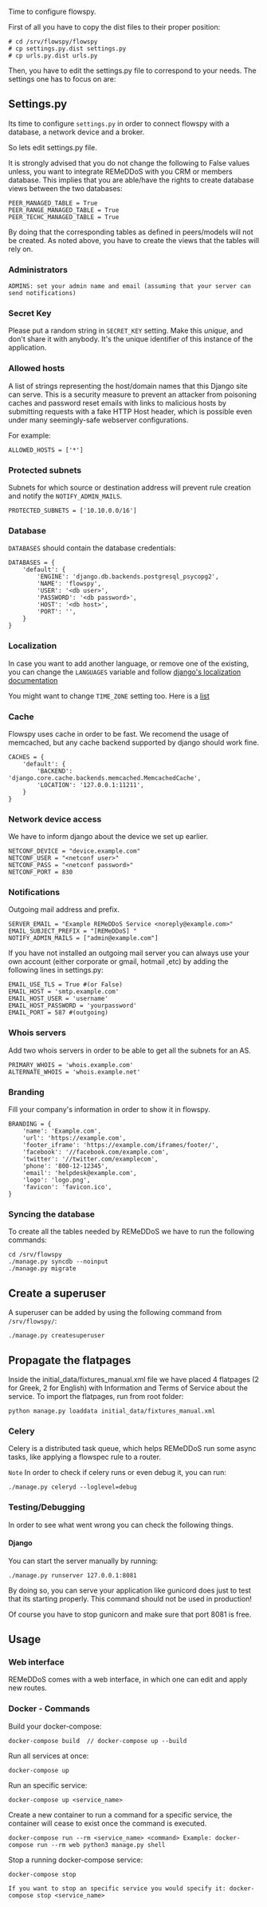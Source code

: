 Time to configure flowspy.

First of all you have to copy the dist files to their proper position:

	# cd /srv/flowspy/flowspy
	# cp settings.py.dist settings.py
	# cp urls.py.dist urls.py

Then, you have to edit the settings.py file to correspond to your needs. The settings one has to focus on are:

## Settings.py
Its time to configure `settings.py` in order to connect flowspy with a database, a network device and a broker.

So lets edit settings.py file.

It is strongly advised that you do not change the following to False
values unless, you want to integrate REMeDDoS with you CRM or members
database. This implies that you are able/have the rights to create
database views between the two databases:

    PEER_MANAGED_TABLE = True
    PEER_RANGE_MANAGED_TABLE = True
    PEER_TECHC_MANAGED_TABLE = True

By doing that the corresponding tables as defined in peers/models will
not be created. As noted above, you have to create the views that the
tables will rely on.

### Administrators

	ADMINS: set your admin name and email (assuming that your server can send notifications)

### Secret Key
Please put a random string in `SECRET_KEY` setting.
Make this *unique*, and don't share it with anybody. It's the unique identifier of this instance of the application.

### Allowed hosts
A list of strings representing the host/domain names that this Django site can serve. This is a security measure to prevent an attacker from poisoning caches and password reset emails with links to malicious hosts by submitting requests with a fake HTTP Host header, which is possible even under many seemingly-safe webserver configurations.

For example:

	ALLOWED_HOSTS = ['*']

### Protected subnets
Subnets for which source or destination address will prevent rule creation and notify the `NOTIFY_ADMIN_MAILS`.

	PROTECTED_SUBNETS = ['10.10.0.0/16']


### Database
`DATABASES` should contain the database credentials:

	DATABASES = {
	    'default': {
	        'ENGINE': 'django.db.backends.postgresql_psycopg2',
	        'NAME': 'flowspy',
	        'USER': '<db user>',
	        'PASSWORD': '<db password>',
	        'HOST': '<db host>',
	        'PORT': '',
	    }
	}

### Localization
In case you want to add another language, or remove one of the existing, you can change the `LANGUAGES`
variable and follow [django's localization documentation](https://docs.djangoproject.com/en/1.4/topics/i18n/translation/#localization-how-to-create-language-files)

You might want to change `TIME_ZONE` setting too. Here is a [list](http://en.wikipedia.org/wiki/List_of_tz_database_time_zones)


### Cache
Flowspy uses cache in order to be fast. We recomend the usage of memcached, but
any cache backend supported by django should work fine.

	CACHES = {
	    'default': {
	        'BACKEND': 'django.core.cache.backends.memcached.MemcachedCache',
	        'LOCATION': '127.0.0.1:11211',
	    }
	}

### Network device access
We have to inform django about the device we set up earlier.

	NETCONF_DEVICE = "device.example.com"
	NETCONF_USER = "<netconf user>"
	NETCONF_PASS = "<netconf password>"
	NETCONF_PORT = 830




### Notifications
Outgoing mail address and prefix.

	SERVER_EMAIL = "Example REMeDDoS Service <noreply@example.com>"
	EMAIL_SUBJECT_PREFIX = "[REMeDDoS] "
	NOTIFY_ADMIN_MAILS = ["admin@example.com"]


If you have not installed an outgoing mail server you can always use your own account (either corporate or gmail, hotmail ,etc) by adding the
following lines in settings.py:

    EMAIL_USE_TLS = True #(or False)
    EMAIL_HOST = 'smtp.example.com'
    EMAIL_HOST_USER = 'username'
    EMAIL_HOST_PASSWORD = 'yourpassword'
    EMAIL_PORT = 587 #(outgoing)

### Whois servers
Add two whois servers in order to be able to get all the subnets for an AS.

	PRIMARY_WHOIS = 'whois.example.com'
	ALTERNATE_WHOIS = 'whois.example.net'

### Branding
Fill your company's information in order to show it in flowspy.

	BRANDING = {
	    'name': 'Example.com',
	    'url': 'https://example.com',
	    'footer_iframe': 'https://example.com/iframes/footer/',
	    'facebook': '//facebook.com/example.com',
	    'twitter': '//twitter.com/examplecom',
	    'phone': '800-12-12345',
	    'email': 'helpdesk@example.com',
	    'logo': 'logo.png',
	    'favicon': 'favicon.ico',
	}


### Syncing the database
To create all the tables needed by REMeDDoS we have to run the following commands:

	cd /srv/flowspy
	./manage.py syncdb --noinput
	./manage.py migrate

## Create a superuser
A superuser can be added by using the following command from `/srv/flowspy/`:

	./manage.py createsuperuser


## Propagate the flatpages
Inside the initial\_data/fixtures\_manual.xml file we have placed 4
flatpages (2 for Greek, 2 for English) with Information and Terms of
Service about the service. To import the flatpages, run from root
folder:

    python manage.py loaddata initial_data/fixtures_manual.xml

### Celery
Celery is a distributed task queue, which helps REMeDDoS run some async tasks, like applying a flowspec rule to a router.

`Note` In order to check if celery runs or even debug it, you can run:

	./manage.py celeryd --loglevel=debug


### Testing/Debugging
In order to see what went wrong you can check the following things.

#### Django
You can start the server manually by running:

	./manage.py runserver 127.0.0.1:8081

By doing so, you can serve your application like gunicord does just to test that its starting properly. This command should not be used in production!

Of course you have to stop gunicorn and make sure that port 8081 is free.



## Usage

### Web interface
REMeDDoS comes with a web interface, in which one can edit and apply new routes.


### Docker - Commands

Build your docker-compose:

	docker-compose build  // docker-compose up --build


Run all services at once:

	docker-compose up 

Run an specific service:

	docker-compose up <service_name>

Create a new container to run a command for a specific service, the container will cease to exist once the command
is executed.

	docker-compose run --rm <service_name> <command> Example: docker-compose run --rm web python3 manage.py shell

Stop a running docker-compose service: 

	docker-compose stop 

	If you want to stop an specific service you would specify it: docker-compose stop <service_name>

